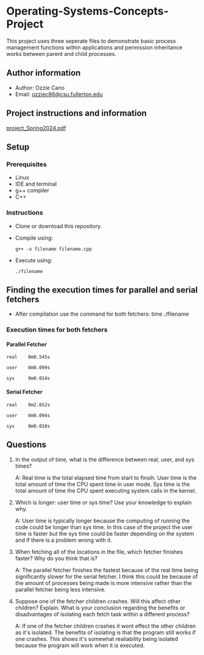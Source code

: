 # Operating-Systems-Concepts-Project
This project uses three seperate files to demonstrate basic process management functions within applications 
and permission inheritance works between parent and child processes.

## Author information
- Author: Ozzie Cano
- Email: ozziec86@csu.fullerton.edu

## Project instructions and information
[project_Spring2024.pdf](https://github.com/OzzieC8/Operating-Systems-Concepts-Project/files/15050332/project_Spring2024.pdf)

## Setup

### Prerequisites

- Linux
- IDE and terminal
- g++ compiler
- C++

### Instructions

- Clone or download this repository.
- Compile using:
  
      g++ -o filename filename.cpp
  
- Execute using:

      ./filename
  
## Finding the execution times for parallel and serial fetchers

- After compilation use the command for both fetchers: time ./filename

### Execution times for both fetchers

#### Parallel Fetcher

    real    0m0.545s

    user    0m0.099s

    sys     0m0.014s

#### Serial Fetcher

    real    0m2.652s

    user    0m0.094s

    sys     0m0.010s

## Questions
1. In the output of time, what is the difference between real, user, and sys times?
    
    A: Real time is the total elapsed time from start to finsih. User time is the total amount of time the CPU
       spent time in user mode. Sys time is the total amount of time the CPU spent executing system calls in
       the kernel.

2. Which is longer: user time or sys time? Use your knowledge to explain why.
    
    A: User time is typically longer because the computing of running the code could be longer than sys time. 
       In this case of the project the user time is faster but the sys time could be faster depending on the 
       system and if there is a problem wrong with it.


3. When fetching all of the locations in the file, which fetcher finishes faster? Why do you think that is?
    
    A: The parallel fetcher finishes the fastest because of the real time being significantly slower for the 
       serial fetcher. I think this could be because of the amount of processes being made is more intensive
       rather than the parallel fetcher being less intensive.

4. Suppose one of the fetcher children crashes. Will this affect other children? Explain. 
   What is your conclusion regarding the benefits or disadvantages of isolating each fetch task within a different process?
    
    A: If one of the fetcher children crashes it wont effect the other children as it's isolated. The benefits of 
       isolating is that the program still works if one crashes. This shows it's somewhat realiability being isolated
       because the program will work when it is executed.
